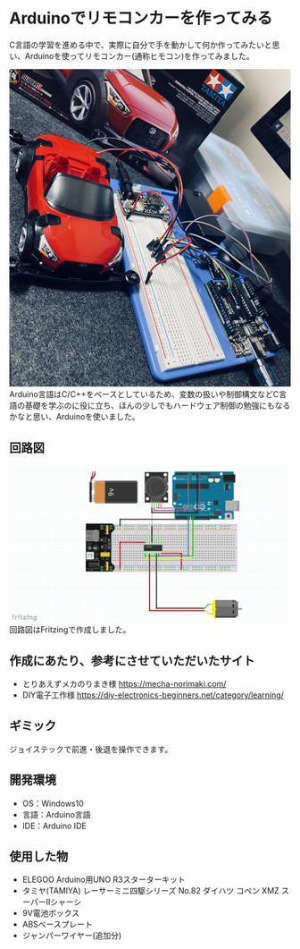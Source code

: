 # Arduinoでリモコンカーを作ってみる

C言語の学習を進める中で、実際に自分で手を動かして何か作ってみたいと思い、Arduinoを使ってリモコンカー(通称ヒモコン)を作ってみました。

![NO IMAGE](image.png)
Arduino言語はC/C++をベースとしているため、変数の扱いや制御構文などC言語の基礎を学ぶのに役に立ち、ほんの少しでもハードウェア制御の勉強にもなるかなと思い、Arduinoを使いました。

## 回路図
![NO IMAGE](fritzing.png)
回路図はFritzingで作成しました。

## 作成にあたり、参考にさせていただいたサイト
- とりあえずメカのりまき様
https://mecha-norimaki.com/
- DIY電子工作様
https://diy-electronics-beginners.net/category/learning/

## ギミック
ジョイステックで前進・後退を操作できます。

## 開発環境
- OS：Windows10
- 言語：Arduino言語
- IDE：Arduino IDE

## 使用した物
- ELEGOO Arduino用UNO R3スターターキット
- タミヤ(TAMIYA) レーサーミニ四駆シリーズ No.82 ダイハツ コペン XMZ スーパーIIシャーシ
- 9V電池ボックス
- ABSベースプレート
- ジャンパーワイヤー(追加分)
